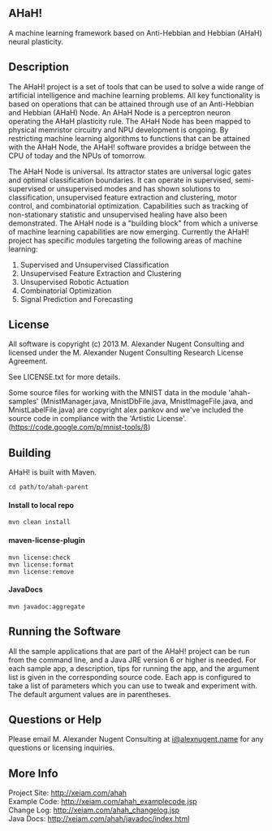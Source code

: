## AHaH!

A machine learning framework based on Anti-Hebbian and Hebbian (AHaH) neural plasticity.

## Description 

The AHaH! project is a set of tools that can be used to solve a wide range of artificial intelligence 
and machine learning problems. All key functionality is based on operations that can be attained 
through use of an Anti-Hebbian and Hebbian (AHaH) Node. An AHaH Node is a perceptron neuron operating 
the AHaH plasticity rule. The AHaH Node has been mapped to physical memristor circuitry 
and NPU development is ongoing. By restricting machine learning algorithms to functions that can 
be attained with the AHaH Node, the AHaH! software provides a bridge between the CPU of today and 
the NPUs of tomorrow.

The AHaH Node is universal. Its attractor states are universal logic gates and optimal classification 
boundaries. It can operate in supervised, semi-supervised or unsupervised modes and has shown 
solutions to classification, unsupervised feature extraction and clustering, motor control, and 
combinatorial optimization. Capabilities such as tracking of non-stationary statistic and unsupervised 
healing have also been demonstrated. The AHaH node is a "building block" from which a universe of 
machine learning capabilities are now emerging. Currently the AHaH! project has specific modules targeting 
the following areas of machine learning:

1. Supervised and Unsupervised Classification
1. Unsupervised Feature Extraction and Clustering
1. Unsupervised Robotic Actuation
1. Combinatorial Optimization
1. Signal Prediction and Forecasting

## License

All software is copyright (c) 2013 M. Alexander Nugent Consulting and licensed under the 
M. Alexander Nugent Consulting Research License Agreement.

See LICENSE.txt for more details.

Some source files for working with the MNIST data in the module 'ahah-samples' (MnistManager.java, MnistDbFile.java, MnistImageFile.java, and MnistLabelFile.java) are copyright alex pankov and we've included the source code in compliance with the 'Artistic License'. (https://code.google.com/p/mnist-tools/ß)

## Building

AHaH! is built with Maven.

    cd path/to/ahah-parent
    
#### Install to local repo

    mvn clean install
    
#### maven-license-plugin

    mvn license:check
    mvn license:format
    mvn license:remove
    
#### JavaDocs

    mvn javadoc:aggregate 

## Running the Software

All the sample applications that are part of the AHaH! project can be run from the command line, and a Java JRE 
version 6 or higher is needed. For each sample app, a description, tips for running the app, and the argument list
is given in the corresponding source code. Each app is configured to take a list of parameters which you can use to 
tweak and experiment with. The default argument values are in parentheses. 

## Questions or Help

Please email M. Alexander Nugent Consulting at i@alexnugent.name for any questions or licensing inquiries.

## More Info
Project Site: http://xeiam.com/ahah  
Example Code: http://xeiam.com/ahah_examplecode.jsp  
Change Log: http://xeiam.com/ahah_changelog.jsp  
Java Docs: http://xeiam.com/ahah/javadoc/index.html  
